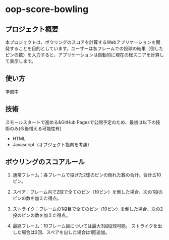 # oop-score-bowling

## プロジェクト概要
本プロジェクトは、ボウリングのスコアを計算するWebアプリケーションを開発することを目的としています。ユーザーは各フレームでの投球の結果（倒したピンの数）を入力すると、アプリケーションは自動的に現在の総スコアを計算して表示します。

## 使い方
準備中

## 技術
スモールスタートで進める&GitHub Pagesで公開予定のため、最初は以下の技術のみ(今後増える可能性有)
- HTML
- Javascript（オブジェクト指向を考慮）

## ボウリングのスコアルール

1. 通常フレーム：各フレームで投げた2球のピンの倒れた数の合計。合計≦10ピン。

2. スペア：フレーム内で2球で全てのピン（10ピン）を倒した場合、次の1投のピンの数を加えた得点。

3. ストライク：フレームの1投目で全てのピン（10ピン）を倒した場合、次の2投のピンの数を加えた得点。

4. 最終フレーム：10フレーム目については最大3回投球可能。
ストライクを出した場合は2回、スペアを出した場合は1回追加。

